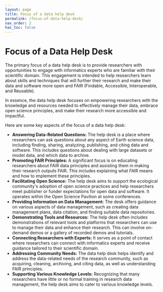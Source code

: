 ```yaml
---
layout: page
title: Focus of a data help desk
permalink: /focus-of-data-help-desk/
nav_order: 2
has_toc: false
---
```


# Focus of a Data Help Desk

The primary focus of a data help desk is to provide researchers with
opportunities to engage with informatics experts who are familiar with their
scientific domain. This engagement is intended to help researchers learn about
skills and techniques that will further their research and make their data and
software more open and FAIR (Findable, Accessible, Interoperable, and Reusable).

In essence, the data help desk focuses on empowering researchers with the
knowledge and resources needed to effectively manage their data, embrace open
science principles, and make their research more accessible and impactful.

Here are some key aspects of the focus of a data help desk:

-   **Answering Data-Related Questions:** The help desk is a place where
    researchers can ask questions about any aspect of Earth science data,
    including finding, sharing, analyzing, publishing, and citing data and
    software. This includes questions about dealing with large datasets or model
    data, and which data to archive.
-   **Promoting FAIR Principles:** A significant focus is on educating
    researchers about FAIR data principles and assisting them in making their
    research outputs FAIR. This includes explaining what FAIR means and how to
    implement these principles.
-   **Facilitating Open Science:** The help desk aims to support the ecological
    community's adoption of open science practices and help researchers meet
    publisher or funder expectations for open data and software. It operates
    within the Open Science Pavilion at some conferences.
-   **Providing Information on Data Management:** The desk offers guidance on
    various aspects of data management, such as creating data management plans,
    data citation, and finding suitable data repositories.
-   **Demonstrating Tools and Resources:** The help desk often includes
    demonstrations of relevant tools and platforms that researchers can use to
    manage their data and enhance their research. This can involve on-demand
    demos or a gallery of recorded demos and tutorials.
-   **Connecting Researchers with Experts:** It serves as a point of contact
    where researchers can connect with informatics experts and receive guidance
    tailored to their scientific domain.
-   **Addressing Community Needs:** The data help desk helps identify and
    address the data-related needs of the research community, such as acquiring,
    cleaning, archiving, and citing data, as well as understanding FAIR
    principles.
-   **Supporting Various Knowledge Levels:** Recognizing that many researchers
    have little or no formal training in research data management, the help desk
    aims to cater to various knowledge levels.
